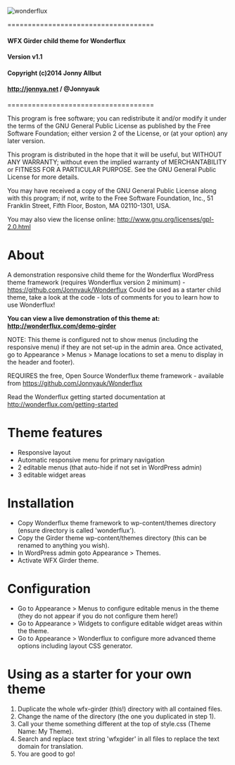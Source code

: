 ![wonderflux](http://wonderflux.com/wonderflux-logo.png)

====================================
#### WFX Girder child theme for Wonderflux
#### Version v1.1
#### Copyright (c)2014 Jonny Allbut
#### http://jonnya.net / @Jonnyauk
====================================

This program is free software; you can redistribute it and/or modify
it under the terms of the GNU General Public License as published by
the Free Software Foundation; either version 2 of the License,
or (at your option) any later version.

This program is distributed in the hope that it will be useful,
but WITHOUT ANY WARRANTY; without even the implied warranty of
MERCHANTABILITY or FITNESS FOR A PARTICULAR PURPOSE.
See the GNU General Public License for more details.

You may have received a copy of the GNU General Public License along
with this program; if not, write to the Free Software Foundation, Inc.,
51 Franklin Street, Fifth Floor, Boston, MA 02110-1301, USA.

You may also view the license online: http://www.gnu.org/licenses/gpl-2.0.html

About
=================

A demonstration responsive child theme for the Wonderflux WordPress theme framework (requires Wonderflux version 2 minimum) - https://github.com/Jonnyauk/Wonderflux
Could be used as a starter child theme, take a look at the code - lots of comments for you to learn how to use Wonderflux!

**You can view a live demonstration of this theme at: http://wonderflux.com/demo-girder**

NOTE: This theme is configured not to show menus (including the responsive menu) if they are not set-up in the admin area. Once activated, go to Appearance > Menus > Manage locations to set a menu to display in the header and footer).

REQUIRES the free, Open Source Wonderflux theme framework - available from https://github.com/Jonnyauk/Wonderflux

Read the Wonderflux getting started documentation at http://wonderflux.com/getting-started

Theme features
=================

* Responsive layout
* Automatic responsive menu for primary navigation
* 2 editable menus (that auto-hide if not set in WordPress admin)
* 3 editable widget areas

Installation
=================

* Copy Wonderflux theme framework to wp-content/themes directory (ensure directory is called 'wonderflux').
* Copy the Girder theme wp-content/themes directory (this can be renamed to anything you wish).
* In WordPress admin goto Appearance > Themes.
* Activate WFX Girder theme.

Configuration
=================

* Go to Appearance > Menus to configure editable menus in the theme (they do not appear if you do not configure them here!)
* Go to Appearance > Widgets to configure editable widget areas within the theme.
* Go to Appearance > Wonderflux to configure more advanced theme options including layout CSS generator.

Using as a starter for your own theme
=================

1. Duplicate the whole wfx-girder (this!) directory with all contained files.
2. Change the name of the directory (the one you duplicated in step 1).
3. Call your theme something different at the top of style.css (Theme Name: My Theme).
4. Search and replace text string 'wfxgider' in all files to replace the text domain for translation.
5. You are good to go!